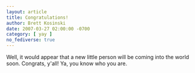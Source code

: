 ```yaml
---
layout: article
title: Congratulations!
author: Brett Kosinski
date: 2007-03-27 02:00:00 -0700
category: [ yay ]
no_fediverse: true
---
```


Well, it would appear that a new little person will be coming into the world soon.  Congrats, y'all!  Ya, you know who you are.

